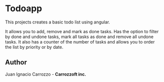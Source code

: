 # Todoapp

This projects creates a basic todo list using angular.

It allows you to add, remove and mark as done tasks.
Has the option to filter by done and undone tasks, mark all tasks as done and remove all undone tasks.
It also has a counter of the number of tasks and allows you to order the list by priority or by date.


## Author
Juan Ignacio Carrozzo - __Carrozzoft inc.__
